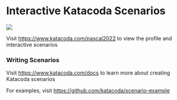 # Interactive Katacoda Scenarios

[![](http://shields.katacoda.com/katacoda/pascal2022/count.svg)](https://www.katacoda.com/pascal2022 "Get your profile on Katacoda.com")

Visit https://www.katacoda.com/pascal2022 to view the profile and interactive scenarios

### Writing Scenarios
Visit https://www.katacoda.com/docs to learn more about creating Katacoda scenarios

For examples, visit https://github.com/katacoda/scenario-example
